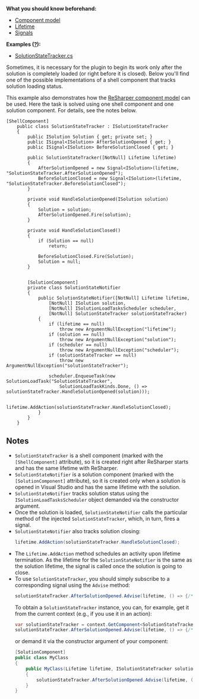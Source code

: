 [//]: # (title: Track Solution Loading Status)

**What you should know beforehand:**
* [Component model](ObtainComponentsInRuntime.md)
* [Lifetime](WorkWithLifetime.md)
* [Signals](WorkWithSignals.md)

**Examples ([?](HowTo_HowTo.md#sample-solution)):**
* [SolutionStateTracker.cs](https://github.com/JetBrains/sample-resharper-plugin/blob/master/SampleReSharperPlugin/src/SolutionStateTracker/SolutionStateTracker.cs)

Sometimes, it is necessary for the plugin to begin its work only after the solution is completely loaded (or right before it is closed). Below you'll find one of the possible implementations of a shell component that tracks solution loading status.
 
This example also demonstrates how the [ReSharper component model](ObtainComponentsInRuntime.md) can be used. Here the task is solved using one shell component and one solution component. For details, see the notes below.

```
[ShellComponent]
    public class SolutionStateTracker : ISolutionStateTracker
    {
        public ISolution Solution { get; private set; }        
        public ISignal<ISolution> AfterSolutionOpened { get; }
        public ISignal<ISolution> BeforeSolutionClosed { get; }
 
        public SolutionStateTracker([NotNull] Lifetime lifetime)
        {            
            AfterSolutionOpened = new Signal<ISolution>(lifetime, "SolutionStateTracker.AfterSolutionOpened");
            BeforeSolutionClosed = new Signal<ISolution>(lifetime, "SolutionStateTracker.BeforeSolutionClosed");            
        }
 
        private void HandleSolutionOpened(ISolution solution)
        {
            Solution = solution;
            AfterSolutionOpened.Fire(solution);
        }        
 
        private void HandleSolutionClosed()
        {
            if (Solution == null)                
                return;

            BeforeSolutionClosed.Fire(Solution);
            Solution = null;
        }       
 
 
        [SolutionComponent]
        private class SolutionStateNotifier
        {
            public SolutionStateNotifier([NotNull] Lifetime lifetime,
                [NotNull] ISolution solution,
                [NotNull] ISolutionLoadTasksScheduler scheduler,
                [NotNull] SolutionStateTracker solutionStateTracker)
            {
                if (lifetime == null)
                    throw new ArgumentNullException("lifetime");
                if (solution == null)
                    throw new ArgumentNullException("solution");                
                if (scheduler == null)
                    throw new ArgumentNullException("scheduler");
                if (solutionStateTracker == null)
                    throw new ArgumentNullException("solutionStateTracker");                
 
                scheduler.EnqueueTask(new SolutionLoadTask("SolutionStateTracker",
                    SolutionLoadTaskKinds.Done, () => solutionStateTracker.HandleSolutionOpened(solution)));                
 
                lifetime.AddAction(solutionStateTracker.HandleSolutionClosed);
            }
        }
    }
```

## Notes

* `SolutionStateTracker` is a shell component (marked with the `[ShellComponent]` attribute), so it is created right after ReSharper starts and has the same lifetime with ReSharper.
* `SolutionStateNotifier` is a solution component (marked with the `[SolutionComponent]` attribute), so it is created only when a solution is opened in Visual Studio and has the same lifetime with the solution. 
* `SolutionStateNotifier` tracks solution status using the `ISolutionLoadTasksScheduler` object demanded via the constructor argument.
* Once the solution is loaded, `SolutionStateNotifier` calls the particular method of the injected `SolutionStateTracker`, which, in turn, fires a signal.
* `SolutionStateNotifier` also tracks solution closing:
    ```csharp
    lifetime.AddAction(solutionStateTracker.HandleSolutionClosed);
    ```
* The `Lifetime.AddAction` method schedules an activity upon lifetime termination. As the lifetime for the `SolutionStateNotifier` is the same as the solution lifetime, the signal is called once the solution is going to close.
* To use `SolutionStateTracker`, you should simply subscribe to a corresponding signal using the `Advise` method:
    ```csharp
    solutionStateTracker.AfterSolutionOpened.Advise(lifetime, () => {/*do somehting...*/});
    ```
    To obtain a `SolutionStateTracker` instance, you can, for example, get it from the current context (e.g., if you use it in an action):
    ```csharp
    var solutionStateTracker = context.GetComponent<SolutionStateTracker>();
	solutionStateTracker.AfterSolutionOpened.Advise(lifetime, () => {/*do somehting...*/});
	```
	or demand it via the constructor argument of your component:
    ```csharp
    [SolutionComponent]
    public class MyClass
    {
        public MyClass(Lifetime lifetime, ISolutionStateTracker solutionStateTracker)
        {
            solutionStateTracker.AfterSolutionOpened.Advise(lifetime, () => {/*do somehting...*/});
        }
    }
    ```
